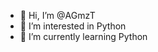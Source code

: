 - 👋 Hi, I’m @AGmzT
- 👀 I’m interested in Python
- 🌱 I’m currently learning Python
<!---
AGmzT/AGmzT is a ✨ special ✨ repository because its `README.md` (this file) appears on your GitHub profile.
You can click the Preview link to take a look at your changes.
--->
